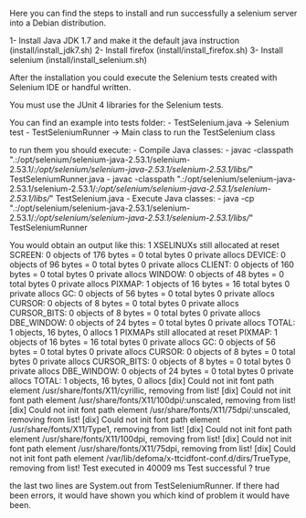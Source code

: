Here you can find the steps to install and run successfully a selenium server into a Debian distribution.

1- Install Java JDK 1.7 and make it the default java instruction (install/install_jdk7.sh)
2- Install firefox (install/install_firefox.sh)
3- Install selenium (install/install_selenium.sh)

After the installation you could execute the Selenium tests created with Selenium IDE or handful written. 

You must use the JUnit 4 libraries for the Selenium tests.

You can find an example into tests folder:
	- TestSelenium.java -> Selenium test
	- TestSeleniumRunner -> Main class to run the TestSelenium class

to run them you should execute:
	- Compile Java classes:
		- javac -classpath ".:/opt/selenium/selenium-java-2.53.1/selenium-2.53.1/*:/opt/selenium/selenium-java-2.53.1/selenium-2.53.1/libs/*" TestSeleniumRunner.java
		- javac -classpath ".:/opt/selenium/selenium-java-2.53.1/selenium-2.53.1/*:/opt/selenium/selenium-java-2.53.1/selenium-2.53.1/libs/*" TestSelenium.java
	- Execute Java classes:
		- java -cp ".:/opt/selenium/selenium-java-2.53.1/selenium-2.53.1/*:/opt/selenium/selenium-java-2.53.1/selenium-2.53.1/libs/*" TestSeleniumRunner

You would obtain an output like this:
	1 XSELINUXs still allocated at reset
	SCREEN: 0 objects of 176 bytes = 0 total bytes 0 private allocs
	DEVICE: 0 objects of 96 bytes = 0 total bytes 0 private allocs
	CLIENT: 0 objects of 160 bytes = 0 total bytes 0 private allocs
	WINDOW: 0 objects of 48 bytes = 0 total bytes 0 private allocs
	PIXMAP: 1 objects of 16 bytes = 16 total bytes 0 private allocs
	GC: 0 objects of 56 bytes = 0 total bytes 0 private allocs
	CURSOR: 0 objects of 8 bytes = 0 total bytes 0 private allocs
	CURSOR_BITS: 0 objects of 8 bytes = 0 total bytes 0 private allocs
	DBE_WINDOW: 0 objects of 24 bytes = 0 total bytes 0 private allocs
	TOTAL: 1 objects, 16 bytes, 0 allocs
	1 PIXMAPs still allocated at reset
	PIXMAP: 1 objects of 16 bytes = 16 total bytes 0 private allocs
	GC: 0 objects of 56 bytes = 0 total bytes 0 private allocs
	CURSOR: 0 objects of 8 bytes = 0 total bytes 0 private allocs
	CURSOR_BITS: 0 objects of 8 bytes = 0 total bytes 0 private allocs
	DBE_WINDOW: 0 objects of 24 bytes = 0 total bytes 0 private allocs
	TOTAL: 1 objects, 16 bytes, 0 allocs
	[dix] Could not init font path element /usr/share/fonts/X11/cyrillic, removing from list!
	[dix] Could not init font path element /usr/share/fonts/X11/100dpi/:unscaled, removing from list!
	[dix] Could not init font path element /usr/share/fonts/X11/75dpi/:unscaled, removing from list!
	[dix] Could not init font path element /usr/share/fonts/X11/Type1, removing from list!
	[dix] Could not init font path element /usr/share/fonts/X11/100dpi, removing from list!
	[dix] Could not init font path element /usr/share/fonts/X11/75dpi, removing from list!
	[dix] Could not init font path element /var/lib/defoma/x-ttcidfont-conf.d/dirs/TrueType, removing from list!
	Test executed in 40009 ms
	Test successful ? true
	
the last two lines are System.out from TestSeleniumRunner. If there had been errors, it would have shown you which kind of problem it would have been.